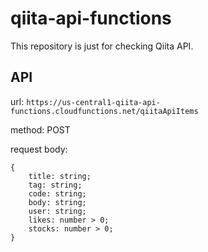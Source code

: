 # qiita-api-functions

This repository is just for checking Qiita API.

## API

url: `https://us-central1-qiita-api-functions.cloudfunctions.net/qiitaApiItems`

method: POST

request body:
```
{
    title: string;
    tag: string;
    code: string;
    body: string;
    user: string;
    likes: number > 0;
    stocks: number > 0;
}
```
